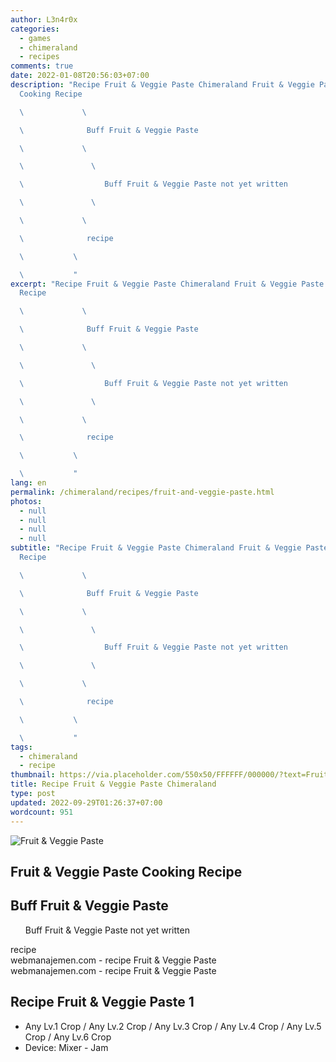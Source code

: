 ```yaml
---
author: L3n4r0x
categories:
  - games
  - chimeraland
  - recipes
comments: true
date: 2022-01-08T20:56:03+07:00
description: "Recipe Fruit & Veggie Paste Chimeraland Fruit & Veggie Paste
  Cooking Recipe

  \             \ 

  \              Buff Fruit & Veggie Paste

  \             \ 

  \               \ 

  \                  Buff Fruit & Veggie Paste not yet written

  \               \ 

  \             \ 

  \              recipe

  \           \ 

  \           "
excerpt: "Recipe Fruit & Veggie Paste Chimeraland Fruit & Veggie Paste Cooking
  Recipe

  \             \ 

  \              Buff Fruit & Veggie Paste

  \             \ 

  \               \ 

  \                  Buff Fruit & Veggie Paste not yet written

  \               \ 

  \             \ 

  \              recipe

  \           \ 

  \           "
lang: en
permalink: /chimeraland/recipes/fruit-and-veggie-paste.html
photos:
  - null
  - null
  - null
  - null
subtitle: "Recipe Fruit & Veggie Paste Chimeraland Fruit & Veggie Paste Cooking
  Recipe

  \             \ 

  \              Buff Fruit & Veggie Paste

  \             \ 

  \               \ 

  \                  Buff Fruit & Veggie Paste not yet written

  \               \ 

  \             \ 

  \              recipe

  \           \ 

  \           "
tags:
  - chimeraland
  - recipe
thumbnail: https://via.placeholder.com/550x50/FFFFFF/000000/?text=Fruit & Veggie Paste
title: Recipe Fruit & Veggie Paste Chimeraland
type: post
updated: 2022-09-29T01:26:37+07:00
wordcount: 951
---
```


<link
  rel="stylesheet"
  href="https://rawcdn.githack.com/dimaslanjaka/Web-Manajemen/870a349/css/bootstrap-5-3-0-alpha3-wrapper.css"
/>
<section id="bootstrap-wrapper">
  <div data-bs-theme="dark">
    <div class="card mb-2">
      <div class="card-body">
        <div class="row g-0">
          <div class="col-sm-4 position-relative mb-2">
            <img
              src="https://via.placeholder.com/600"
              class="card-img fit-cover w-100 h-100"
              alt="Fruit &amp; Veggie Paste"
              data-fancybox="true"
            />
          </div>
          <div class="col-sm-8 mb-2">
            <div class="card-body">
              <div class="d-flex flex-row align-items-center mb-3">
                <h2 class="fs-5">Fruit &amp; Veggie Paste Cooking Recipe</h2>
              </div>
              <h2 class="card-title fs-5">Buff Fruit &amp; Veggie Paste</h2>
              <div class="card-text">
                <ul>
                  Buff Fruit &amp; Veggie Paste not yet written
                </ul>
              </div>
              <span class="badge rounded-pill">recipe</span>
            </div>
            <div class="card-footer text-end text-muted mt-auto">
              webmanajemen.com - recipe Fruit &amp; Veggie Paste
            </div>
          </div>
        </div>
      </div>
      <div class="card-footer text-end text-muted">
        webmanajemen.com - recipe Fruit &amp; Veggie Paste
      </div>
    </div>
    <div class="row mb-2">
      <div class="col-12 col-lg-6 recipe-item mb-2">
        <div class="card">
          <div class="card-body">
            <h2 class="card-title fs-5">Recipe Fruit &amp; Veggie Paste 1</h2>
            <div class="card-text">
              <ul>
                <li>
                  Any Lv.1 Crop<span> / </span>Any Lv.2 Crop<span> / </span>Any
                  Lv.3 Crop<span> / </span>Any Lv.4 Crop<span> / </span>Any Lv.5
                  Crop<span> / </span>Any Lv.6 Crop
                </li>
                <li>Device: Mixer - Jam</li>
              </ul>
            </div>
          </div>
        </div>
      </div>
    </div>
  </div>
</section>